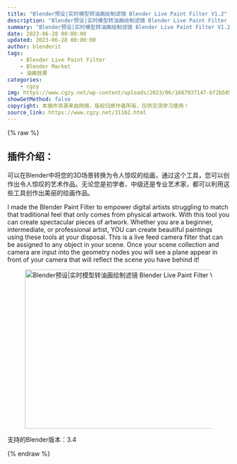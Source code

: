 ```yaml
---
title: "Blender预设|实时模型转油画绘制滤镜 Blender Live Paint Filter V1.2"
description: "Blender预设|实时模型转油画绘制滤镜 Blender Live Paint Filter V1.2"
summary: "Blender预设|实时模型转油画绘制滤镜 Blender Live Paint Filter V1.2"
date: 2023-06-28 00:00:00
updated: 2023-06-28 00:00:00
author: blenderit
tags: 
    - Blender Live Paint Filter
    - Blender Market
    - 油画效果
categories:
    - cgzy
img: https://www.cgzy.net/wp-content/uploads/2023/06/1687937147-bf2b585aaeb7a04.webp
showGetMethod: false
copyright: 本插件资源来自网络，版权归原作者所有，仅供交流学习使用！
source_link: https://www.cgzy.net/31162.html
---
```


{% raw %}
<div class="wp-block-pandastudio-title"><div class="title_style_01"><h2 id="h2-0">插件介绍：</h2></div></div><p class="is-style-text-indent-2em">可以在Blender中将您的3D场景转换为令人惊叹的绘画，通过这个工具，您可以创作出令人惊叹的艺术作品。无论您是初学者、中级还是专业艺术家，都可以利用这些工具创作出美丽的绘画作品。</p><p>I made the Blender Paint Filter to empower digital artists struggling to match that traditional feel that only comes from physical artwork. With this tool you can create spectacular pieces of artwork. Whether you are a beginner, intermediate, or professional artist, YOU can create beautiful paintings using these tools at your disposal. This is a live feed camera filter that can be assigned to any object in your scene. Once your scene collection and camera are input into the geometry nodes you will see a plane appear in front of your camera that will reflect the scene you have behind it!</p><div class="wp-block-image is-style-border-round-and-with-shadow">
<figure class="aligncenter size-full"><img fetchpriority="high" decoding="async" width="640" height="360" src="https://www.cgzy.net/wp-content/uploads/2023/06/1687937176-5ac5b032aff0868.webp" class="wp-image-31164" title="Blender预设|实时模型转油画绘制滤镜 Blender Live Paint Filter V1.2" alt="Blender预设|实时模型转油画绘制滤镜 Blender Live Paint Filter V1.2"></figure></div><div class="wp-block-pandastudio-tips"><div class="tip success "><p>支持的Blender版本：3.4</p>
</div></div>
<div style="display: none">cgzy</div>
{% endraw %}